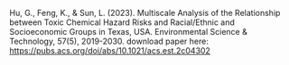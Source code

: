 Hu, G., Feng, K., & Sun, L. (2023). Multiscale Analysis of the Relationship between Toxic Chemical Hazard Risks and Racial/Ethnic and Socioeconomic Groups in Texas, USA. Environmental Science & Technology, 57(5), 2019-2030.
download paper here: https://pubs.acs.org/doi/abs/10.1021/acs.est.2c04302
